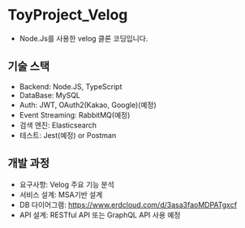 # ToyProject_Velog
 - Node.Js를 사용한 velog 클론 코딩입니다.

## 기술 스택
 - Backend: Node.JS, TypeScript
 - DataBase: MySQL
 - Auth: JWT, OAuth2(Kakao, Google)(예정)
 - Event Streaming: RabbitMQ(예정)
 - 검색 엔진: Elasticsearch
 - 테스트: Jest(예정) or Postman

## 개발 과정
 - 요구사항: Velog 주요 기능 분석
 - 서비스 설계: MSA기반 설계
 - DB 다이어그램: https://www.erdcloud.com/d/3asa3faoMDPATgxcf
 - API 설계: RESTful API 또는 GraphQL API 사용 예정